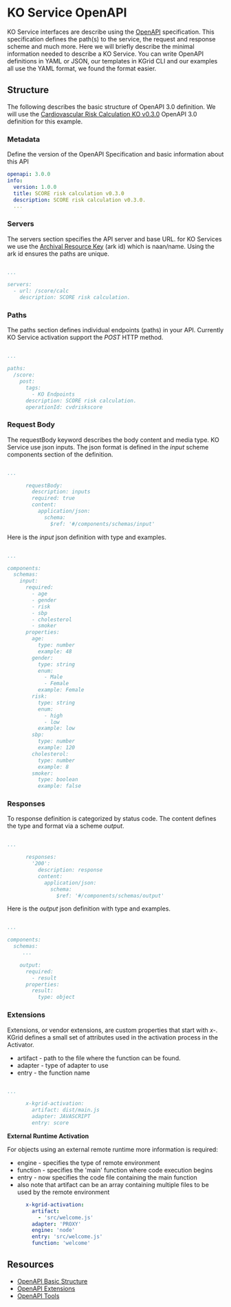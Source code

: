 # KO Service OpenAPI

KO Service interfaces are describe using the [OpenAPI](https://github.com/OAI/OpenAPI-Specification) specification.  This specification defines the path(s) to the service, the request and response scheme and much more.  Here we will briefly describe the minimal information needed to describe a KO Service.  You can write OpenAPI definitions in YAML or JSON, our templates in KGrid CLI and our examples all use the YAML format, we found the format easier.  

## Structure
The following describes the basic structure of OpenAPI 3.0 definition. We will use the [Cardiovascular Risk Calculation KO v0.3.0](http://activator.kgrid.org/kos/score/calc/v0.3.0/service) OpenAPI 3.0 definition for this example.


### Metadata
Define the version of the OpenAPI Specification and basic information about this API
```yaml
openapi: 3.0.0
info:
  version: 1.0.0
  title: SCORE risk calculation v0.3.0
  description: SCORE risk calculation v0.3.0.
  ...
```  

### Servers
The servers section specifies the API server and base URL. for KO Services we use the [Archival Resource Key](https://en.wikipedia.org/wiki/Archival_Resource_Key) (ark id) which is naan/name.  Using the ark id ensures the paths are unique. 
```yaml

...

servers:
  - url: /score/calc
    description: SCORE risk calculation.
```

### Paths
The paths section defines individual endpoints (paths) in your API.  Currently KO Service activation support the _POST_ HTTP method.
```yaml

...

paths:
  /score:
    post:
      tags:
        - KO Endpoints
      description: SCORE risk calculation.
      operationId: cvdriskscore

```
### Request Body
The requestBody keyword describes the body content and media type. KO Service use json inputs.  The json format is defined in the _input_ scheme components section of the  definition.
```yaml

...

      requestBody:
        description: inputs
        required: true
        content:
          application/json:
            schema:
              $ref: '#/components/schemas/input'
 ```

Here is the _input_ json definition with type and examples.

```yaml

...

components:
  schemas:
    input:
      required:
        - age
        - gender
        - risk
        - sbp
        - cholesterol
        - smoker
      properties:
        age:
          type: number
          example: 48
        gender:
          type: string
          enum:
            - Male
            - Female
          example: Female
        risk:
          type: string
          enum:
            - high
            - low
          example: low
        sbp:
          type: number
          example: 120
        cholesterol:
          type: number
          example: 8
        smoker:
          type: boolean
          example: false
```
### Responses
To response definition is categorized by status code.  The content defines the type and format via a scheme _output_.

```yaml

...

      responses:
        '200':
          description: response
          content:
            application/json:
              schema:
                $ref: '#/components/schemas/output'
```


Here is the _output_ json definition with type and examples.

```yaml

...

components:
  schemas:
     ...

    output:
      required:
        - result
      properties:
        result:
          type: object
```

### Extensions
Extensions, or vendor extensions, are custom properties that start with _x-_.   KGrid defines a small set of attributes used in the activation process in the Activator.

- artifact - path to the file where the function can be found.  
- adapter - type of adapter to use
- entry - the function name

```yaml

...

      x-kgrid-activation:
        artifact: dist/main.js
        adapter: JAVASCRIPT
        entry: score
```

**External Runtime Activation**

For objects using an external remote runtime more information is required:
- engine - specifies the type of remote environment
- function - specifies the 'main' function where code execution begins
- entry - now specifies the code file containing the main function
- also note that artifact can be an array containing multiple files to be used by the remote environment

```yaml
      x-kgrid-activation:
        artifact:
          - 'src/welcome.js'
        adapter: 'PROXY'
        engine: 'node'
        entry: 'src/welcome.js'
        function: 'welcome'
```
## Resources

- [OpenAPI Basic Structure](https://swagger.io/docs/specification/openapi-extensions/)
- [OpenAPI Extensions](https://swagger.io/docs/specification/openapi-extensions/)
- [OpenAPI Tools](https://openapi.tools/)
